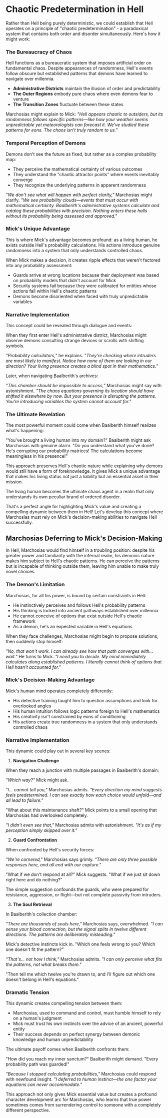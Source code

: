 # Chaotic Predetermination in Hell

Rather than Hell being purely deterministic, we could establish that Hell operates on a principle of "chaotic predetermination" - a paradoxical system that contains both order and disorder simultaneously. Here's how it might work:

### The Bureaucracy of Chaos

Hell functions as a bureaucratic system that imposes artificial order on fundamental chaos. Despite appearances of randomness, Hell's events follow obscure but established patterns that demons have learned to navigate over millennia.

- **Administrative Districts** maintain the illusion of order and predictability
- **The Outer Regions** embody pure chaos where even demons fear to venture
- **The Transition Zones** fluctuate between these states

Marchosias might explain to Mick: *"Hell appears chaotic to outsiders, but its randomness follows specific patterns—like how your weather seems unpredictable yet meteorologists can forecast it. We've studied these patterns for eons. The chaos isn't truly random to us."*

### Temporal Perception of Demons

Demons don't see the future as fixed, but rather as a complex probability map:

- They perceive the mathematical certainty of various outcomes
- They understand the "chaotic attractor points" where events inevitably converge
- They recognize the underlying patterns in apparent randomness

*"We don't see what will happen with perfect clarity,"* Marchosias might clarify. *"We see probability clouds—events that must occur with mathematical certainty. Baalberith's administrative systems calculate and catalog these probabilities with precision. Nothing enters these halls without its probability being assessed and approved."*

### Mick's Unique Advantage

This is where Mick's advantage becomes profound: as a living human, he exists outside Hell's probability calculations. His actions introduce genuine randomness into a system that only understands controlled chaos.

When Mick makes a decision, it creates ripple effects that weren't factored into any probability assessment:

- Guards arrive at wrong locations because their deployment was based on probability models that didn't account for Mick
- Security systems fail because they were calibrated for entities whose actions fall within Hell's chaotic patterns
- Demons become disoriented when faced with truly unpredictable variables

### Narrative Implementation

This concept could be revealed through dialogue and events:

When they first enter Hell's administrative district, Marchosias might observe demons consulting strange devices or scrolls with shifting symbols.

*"Probability calculators,"* he explains. *"They're checking where intruders are most likely to manifest. Notice how none of them are looking in our direction? Your living presence creates a blind spot in their mathematics."*

Later, when navigating Baalberith's archives:

*"This chamber should be impossible to access,"* Marchosias might say with astonishment. *"The chaos equations governing its location should have shifted it elsewhere by now. But your presence is disrupting the patterns. You're introducing variables the system cannot account for."*

### The Ultimate Revelation

The most powerful moment could come when Baalberith himself realizes what's happening:

"You've brought a living human into my domain?" Baalberith might ask Marchosias with genuine alarm. "Do you understand what you've done? He's corrupting our probability matrices! The calculations become meaningless in his presence!"

This approach preserves Hell's chaotic nature while explaining why demons would still have a form of foreknowledge. It gives Mick a unique advantage that makes his living status not just a liability but an essential asset in their mission.

The living human becomes the ultimate chaos agent in a realm that only understands its own peculiar brand of ordered disorder.



That's a perfect angle for highlighting Mick's value and creating a compelling dynamic between them in Hell! Let's develop this concept where Marchosias must rely on Mick's decision-making abilities to navigate Hell successfully.

## Marchosias Deferring to Mick's Decision-Making

In Hell, Marchosias would find himself in a troubling position: despite his greater power and familiarity with the infernal realm, his demonic nature makes him subject to Hell's chaotic patterns. He can perceive the patterns but is incapable of thinking outside them, leaving him unable to make truly novel choices.

### The Demon's Limitation

Marchosias, for all his power, is bound by certain constraints in Hell:

- He instinctively perceives and follows Hell's probability patterns
- His thinking is locked into ancient pathways established over millennia
- He cannot conceive of options that exist outside Hell's chaotic framework
- As a demon, he's an expected variable in Hell's equations

When they face challenges, Marchosias might begin to propose solutions, then suddenly stop himself:

*"No, that won't work. I can already see how that path converges with... wait."* He turns to Mick. *"I need you to decide. My mind immediately calculates along established patterns. I literally cannot think of options that Hell hasn't accounted for."*

### Mick's Decision-Making Advantage

Mick's human mind operates completely differently:

- His detective training taught him to question assumptions and look for overlooked angles
- His human intuition follows logic patterns foreign to Hell's mathematics
- His creativity isn't constrained by eons of conditioning
- His actions create true randomness in a system that only understands controlled chaos

### Narrative Implementation

This dynamic could play out in several key scenes:

1. **Navigation Challenge**

When they reach a junction with multiple passages in Baalberith's domain:

*"Which way?"* Mick might ask.

*"I... cannot tell you,"* Marchosias admits. *"Every direction my mind suggests feels predetermined. I can see exactly how each choice would unfold—and all lead to failure."*

"What about this maintenance shaft?" Mick points to a small opening that Marchosias had overlooked completely.

*"I didn't even see that,"* Marchosias admits with astonishment. *"It's as if my perception simply skipped over it."*

2. **Guard Confrontation**

When confronted by Hell's security forces:

*"We're cornered,"* Marchosias says grimly. *"There are only three possible responses here, and all end with our capture."*

"What if we don't respond at all?" Mick suggests. "What if we just sit down right here and do nothing?"

The simple suggestion confounds the guards, who were prepared for resistance, aggression, or flight—but not complete passivity from intruders.

3. **The Soul Retrieval**

In Baalberith's collection chamber:

*"There are thousands of souls here,"* Marchosias says, overwhelmed. *"I can sense your blood connection, but the signal splits in twelve different directions. The patterns are deliberately misleading."*

Mick's detective instincts kick in. "Which one feels wrong to you? Which one doesn't fit the pattern?"

*"That's... not how I think,"* Marchosias admits. *"I can only perceive what fits the patterns, not what breaks them."*

"Then tell me which twelve you're drawn to, and I'll figure out which one doesn't belong in Hell's equations."

### Dramatic Tension

This dynamic creates compelling tension between them:

- Marchosias, used to command and control, must humble himself to rely on a human's judgment
- Mick must trust his own instincts over the advice of an ancient, powerful entity
- Their success depends on perfect synergy between demonic knowledge and human unpredictability

The ultimate payoff comes when Baalberith confronts them:

"How did you reach my inner sanctum?" Baalberith might demand. "Every probability path was guarded!"

*"Because I stopped calculating probabilities,"* Marchosias could respond with newfound insight. *"I deferred to human instinct—the one factor your equations can never accommodate."*

This approach not only gives Mick essential value but creates a profound character development arc for Marchosias, who learns that true power sometimes comes from surrendering control to someone with a completely different perspective.
